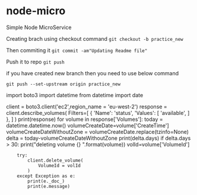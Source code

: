 # node-micro
Simple Node MicroService

Creating brach using checkout command
```git checkout -b practice_new```

Then commiting it
```git commit -am"Updating Readme file"```

Push it to repo
```git push```

if you have created new branch then you need to use below command

```git push --set-upstream origin practice_new```


import boto3
import datetime
from datetime import date


client = boto3.client('ec2',region_name = 'eu-west-2')
response = client.describe_volumes(
            Filters=[
                {
                    'Name': 'status',
                    'Values': [
                        'available',
                    ]
                },
            ]
        )
print(response)
for volume in response['Volumes']:
    today = datetime.datetime.now()
    volumeCreateDate=volume['CreateTime']
    volumeCreateDateWithoutZone = volumeCreateDate.replace(tzinfo=None)
    delta = today-volumeCreateDateWithoutZone
    print(delta.days)
    if delta.days > 30:
        print("deleting volume {} ".format(volume))
        volId=volume['VolumeId']

        try:
            client.delete_volume(
                VolumeId = volId
            )
        except Exception as e:
            print(e._doc_)
            print(e.message)
